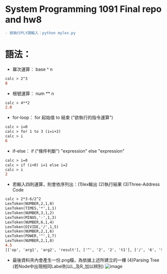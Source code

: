 # System Programming 1091 Final repo and hw8

```diff
- 欲執行PLY請輸入：python mylex.py 
```

# 語法：
* 冪次運算： base  ^  n
```diff
calc > 2^3 
8
```
* 根號運算： num  **  n
```diff
calc > 4**2 
2.0
```
* for-loop： for 起始值 to 結束 ("欲執行的指令運算")
```diff
calc > i=0
calc > for 1 to 3 (i=i+2)
calc > i
6
``` 
* if-else： if ("條件判斷") "expression" else "expression" 
```diff
calc > i=0
calc > if (i<0) i=1 else i=2
calc > i
2
``` 
* 若輸入四則運算，則會依序列出：(1)lex輸出 (2)執行結果 (3)Three-Address Code
```diff
calc > 2*3-6/2^2
LexToken(NUMBER,2,1,0)
LexToken(TIMES,'*',1,1)
LexToken(NUMBER,3,1,2)
LexToken(MINUS,'-',1,3)
LexToken(NUMBER,6,1,4)
LexToken(DIVIDE,'/',1,5)
LexToken(NUMBER,2,1,6)
LexToken(POWER,'^',1,7)
LexToken(NUMBER,2,1,8)
4.5
[['op', 'arg1', 'arg2', 'result'], ['^', '2', '2', 't1'], ['/', '6', 't1', 't2'], ['*', '2', '3', 't3'], ['-', 't3', 't2', 't4'], ['=', 't4', ' ', 'a']]
``` 
* 最後資料夾內會產生一份.png檔，為依據上述所建立的一棵 (4)Parsing Tree  
  (若Node中出現相同Label則以L_及R_加以辨別)
![image](https://github.com/huikaiwang/SP_2020/blob/main/img/nx_test.png)
